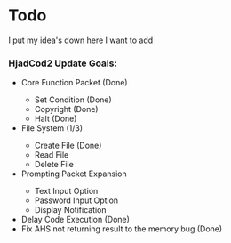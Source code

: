 # Todo

I put my idea's down here I want to add

### HjadCod2 Update Goals:
<ul>
  <li>Core Function Packet (Done)</li>
  <ul>
    <li>Set Condition (Done)</li>
    <li>Copyright (Done)</li>
    <li>Halt (Done)</li>
  </ul>
  <li>File System (1/3)</li>
  <ul>
    <li>Create File (Done)</li>
    <li>Read File</li>
    <li>Delete File</li>
  </ul>
  <li>Prompting Packet Expansion</li>
  <ul>
    <li>Text Input Option</li>
    <li>Password Input Option</li>
    <li>Display Notification</li>
  </ul>
  <li>Delay Code Execution (Done)</li>
  <li>Fix AHS not returning result to the memory bug (Done)</li>
</ul>
